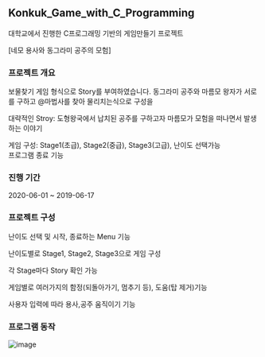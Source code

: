 ## Konkuk_Game_with_C_Programming

대학교에서 진행한 C프로그래밍 기반의 게임만들기 프로젝트

[네모 용사와 동그라미 공주의 모험]

### 프로젝트 개요

  보물찾기 게임 형식으로 Story를 부여하였습니다. 동그라미 공주와 마름모 왕자가 서로를 구하고 @마법사를 찾아 물리치는식으로 구성을
  
  대략적인 Stroy: 도형왕국에서 납치된 공주를 구하고자 마름모가 모험을 떠나면서 발생하는 이야기
  
 게임 구성: Stage1(초급), Stage2(중급), Stage3(고급), 난이도 선택가능   
 프로그램 종료 기능

### 진행 기간
2020-06-01 ~ 2019-06-17

### 프로젝트 구성

난이도 선택 및 시작, 종료하는 Menu 기능

난이도별로 Stage1, Stage2, Stage3으로 게임 구성

각 Stage마다 Story 확인 가능

게임별로 여러가지의 함정(되돌아가기, 멈추기 등), 도움(탑 제거)기능

사용자 입력에 따라 용사,공주 움직이기 기능

### 프로그램 동작

![image](https://user-images.githubusercontent.com/44837403/177162770-7165cc1f-1617-4bb9-b251-0a32c0270b5c.png)
